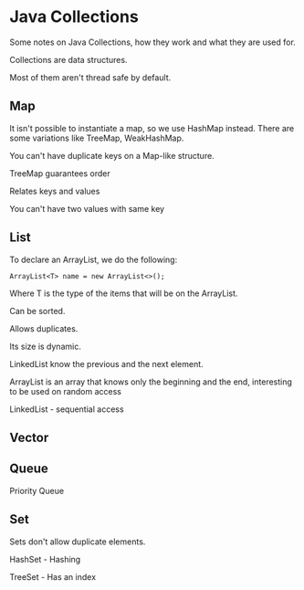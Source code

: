 # Java Collections

Some notes on Java Collections, how they work and what they are used for.

Collections are data structures.

Most of them aren't thread safe by default.

## Map

It isn't possible to instantiate a map, so we use HashMap instead. There are some variations like TreeMap, WeakHashMap.

You can't have duplicate keys on a Map-like structure.

TreeMap guarantees order

Relates keys and values

You can't have two values with same key
## List

To declare an ArrayList, we do the following:

`ArrayList<T> name = new ArrayList<>();`

Where T is the type of the items that will be on the ArrayList.

Can be sorted.

Allows duplicates.

Its size is dynamic.

LinkedList know the previous and the next element.

ArrayList is an array that knows only the beginning and the end, interesting to be used on random access

LinkedList - sequential access


## Vector

## Queue

Priority Queue

## Set

Sets don't allow duplicate elements.

HashSet - Hashing

TreeSet - Has an index